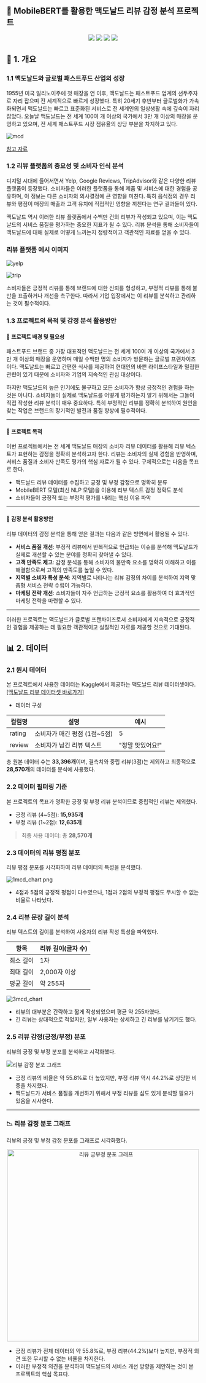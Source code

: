 ## 🍔 MobileBERT를 활용한 맥도날드 리뷰 감정 분석 프로젝트  

<p align="center">
  <img src="https://img.shields.io/badge/Python-3776AB?style=for-the-badge&logo=python&logoColor=white"/>
  <img src="https://img.shields.io/badge/PyTorch-EE4C2C?style=for-the-badge&logo=pytorch&logoColor=white"/>
  <img src="https://img.shields.io/badge/PyCharm-000000?style=for-the-badge&logo=pycharm&logoColor=white"/>
  <img src="https://img.shields.io/badge/Jupyter-F37626?style=for-the-badge&logo=jupyter&logoColor=white"/>
</p>


## 📌 1. 개요

### 1.1 맥도날드와 글로벌 패스트푸드 산업의 성장

1955년 미국 일리노이주에 첫 매장을 연 이후, 맥도날드는 패스트푸드 업계의 선두주자로 자리 잡으며 전 세계적으로 빠르게 성장했다. 특히 20세기 후반부터 글로벌화가 가속화되면서 맥도날드는 빠르고 표준화된 서비스로 전 세계인의 일상생활 속에 깊숙이 자리 잡았다. 오늘날 맥도날드는 전 세계 100여 개 이상의 국가에서 3만 개 이상의 매장을 운영하고 있으며, 전 세계 패스트푸드 시장 점유율의 상당 부분을 차지하고 있다.


![mcd](https://github.com/user-attachments/assets/eab741d3-901f-4710-b21e-844f2688ffb2)


[참고 자료](https://www.mcdonalds.com/us/en-us/about-us.html)

### 1.2 리뷰 플랫폼의 중요성 및 소비자 인식 분석

디지털 시대에 들어서면서 Yelp, Google Reviews, TripAdvisor와 같은 다양한 리뷰 플랫폼이 등장했다. 소비자들은 이러한 플랫폼을 통해 제품 및 서비스에 대한 경험을 공유하며, 이 정보는 다른 소비자의 의사결정에 큰 영향을 미친다. 특히 음식점의 경우 리뷰와 평점이 매장의 매출과 고객 유치에 직접적인 영향을 끼친다는 연구 결과들이 있다.

맥도날드 역시 이러한 리뷰 플랫폼에서 수백만 건의 리뷰가 작성되고 있으며, 이는 맥도날드의 서비스 품질을 평가하는 중요한 지표가 될 수 있다. 리뷰 분석을 통해 소비자들이 맥도날드에 대해 실제로 어떻게 느끼는지 정량적이고 객관적인 자료를 얻을 수 있다.

### 리뷰 플랫폼 예시 이미지


![yelp](https://github.com/user-attachments/assets/15c7c8fd-b303-46d1-a100-1bfbabfba5bc)

![trip](https://github.com/user-attachments/assets/af3c767a-e62b-4f74-ba2c-5e89ff1a2d53)



소비자들은 긍정적 리뷰를 통해 브랜드에 대한 신뢰를 형성하고, 부정적 리뷰를 통해 불만을 표출하거나 개선을 촉구한다. 따라서 기업 입장에서는 이 리뷰를 분석하고 관리하는 것이 필수적이다.

### 1.3 프로젝트의 목적 및 감정 분석 활용방안

#### 📍 프로젝트 배경 및 필요성

패스트푸드 브랜드 중 가장 대표적인 맥도날드는 전 세계 100여 개 이상의 국가에서 3만 개 이상의 매장을 운영하며 매일 수백만 명의 소비자가 방문하는 글로벌 프랜차이즈이다. 맥도날드는 빠르고 간편한 식사를 제공하여 현대인의 바쁜 라이프스타일과 밀접한 관련이 있기 때문에 소비자와 기업의 지속적인 관심 대상이다.

하지만 맥도날드의 높은 인기에도 불구하고 모든 소비자가 항상 긍정적인 경험을 하는 것은 아니다. 소비자들이 실제로 맥도날드를 어떻게 평가하는지 알기 위해서는 그들이 직접 작성한 리뷰 분석이 매우 중요하다. 특히 부정적인 리뷰를 정확히 분석하여 원인을 찾는 작업은 브랜드의 장기적인 발전과 품질 향상에 필수적이다.

---

#### 🎯 프로젝트 목적

이번 프로젝트에서는 전 세계 맥도날드 매장의 소비자 리뷰 데이터를 활용해 리뷰 텍스트가 표현하는 감정을 정확히 분석하고자 한다. 리뷰는 소비자의 실제 경험을 반영하며, 서비스 품질과 소비자 만족도 평가의 핵심 자료가 될 수 있다. 구체적으로는 다음을 목표로 한다.

- 맥도날드 리뷰 데이터를 수집하고 긍정 및 부정 감정으로 명확히 분류
- MobileBERT 모델(최신 NLP 모델)을 이용해 리뷰 텍스트 감정 정확도 분석
- 소비자들이 긍정적 또는 부정적 평가를 내리는 핵심 이유 파악

---

#### 📌 감정 분석 활용방안

리뷰 데이터의 감정 분석을 통해 얻은 결과는 다음과 같은 방면에서 활용될 수 있다.

- **서비스 품질 개선**: 부정적 리뷰에서 반복적으로 언급되는 이슈를 분석해 맥도날드가 실제로 개선할 수 있는 분야를 정확히 찾아낼 수 있다.
- **고객 만족도 제고**: 감정 분석을 통해 소비자의 불만족 요소를 명확히 이해하고 이를 해결함으로써 고객의 만족도를 높일 수 있다.
- **지역별 소비자 특성 분석**: 지역별로 나타나는 리뷰 감정의 차이를 분석하여 지역 맞춤형 서비스 전략 수립이 가능하다.
- **마케팅 전략 개선**: 소비자들이 자주 언급하는 긍정적 요소를 활용하여 더 효과적인 마케팅 전략을 마련할 수 있다.

---

이러한 프로젝트는 맥도날드가 글로벌 프랜차이즈로서 소비자에게 지속적으로 긍정적인 경험을 제공하는 데 필요한 객관적이고 실질적인 자료를 제공할 것으로 기대된다.


## 📊 2. 데이터

### 2.1 원시 데이터

본 프로젝트에서 사용한 데이터는 Kaggle에서 제공하는 맥도날드 리뷰 데이터셋이다.  
[[맥도날드 리뷰 데이터셋 바로가기]](https://www.kaggle.com/datasets/nelgiriyewithana/mcdonalds-store-reviews/data)

* 데이터 구성

| 컬럼명 | 설명 | 예시 |
|--------|------|------|
| rating | 소비자가 매긴 평점 (1점~5점) | 5 |
| review | 소비자가 남긴 리뷰 텍스트 | "정말 맛있어요!" |

총 원본 데이터 수는 **33,396개**이며, 결측치와 중립 리뷰(3점)는 제외하고 최종적으로 **28,570개**의 데이터를 분석에 사용했다.

### 2.2 데이터 필터링 기준

본 프로젝트의 목표가 명확한 긍정 및 부정 리뷰 분석이므로 중립적인 리뷰는 제외했다.

- 긍정 리뷰 (4~5점): **15,935개**
- 부정 리뷰 (1~2점): **12,635개**

> 최종 사용 데이터: 총 **28,570개**

### 2.3 데이터의 리뷰 평점 분포

리뷰 평점 분포를 시각화하여 리뷰 데이터의 특성을 분석했다.

![1mcd_chart png](https://github.com/user-attachments/assets/42d5c678-8479-4fe1-b143-9ca7af29cc26)

- 4점과 5점의 긍정적 평점이 다수였으나, 1점과 2점의 부정적 평점도 무시할 수 없는 비율로 나타났다.

### 2.4 리뷰 문장 길이 분석

리뷰 텍스트의 길이를 분석하여 사용자의 리뷰 작성 특성을 파악했다.

| 항목      | 리뷰 길이(글자 수) |
|-----------|-------------------|
| 최소 길이 | 1자               |
| 최대 길이 | 2,000자 이상      |
| 평균 길이 | 약 255자          |

![3mcd_chart](https://github.com/user-attachments/assets/94363058-f77f-4955-92d4-b1d118436b80)


- 리뷰의 대부분은 간략하고 짧게 작성되었으며 평균 약 255자였다.
- 긴 리뷰는 상대적으로 적었지만, 일부 사용자는 상세하고 긴 리뷰를 남기기도 했다.

### 2.5 리뷰 감정(긍정/부정) 분포

리뷰의 긍정 및 부정 분포를 분석하고 시각화했다.

![리뷰 감정 분포 그래프](./images/review_sentiment_distribution.png)

- 긍정 리뷰의 비율은 약 55.8%로 더 높았지만, 부정 리뷰 역시 44.2%로 상당한 비중을 차지했다.
- 맥도날드가 서비스 품질을 개선하기 위해서 부정 리뷰를 심도 있게 분석할 필요가 있음을 시사한다.

---

### 📉 리뷰 감정 분포 그래프

리뷰의 긍정 및 부정 감정 분포를 그래프로 시각화했다.

<p align="center">
  <img width="500" src="./images/review_sentiment_distribution.png" alt="리뷰 긍부정 분포 그래프">
</p>

- 긍정 리뷰가 전체 데이터의 약 55.8%로, 부정 리뷰(44.2%)보다 높지만, 부정적 의견 또한 무시할 수 없는 비율을 차지한다.
- 이러한 부정적 의견을 분석하여 맥도날드의 서비스 개선 방향을 제안하는 것이 본 프로젝트의 핵심 목표다.


